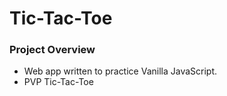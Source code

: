 # Tic-Tac-Toe

### Project Overview

- Web app written to practice Vanilla JavaScript.
- PVP Tic-Tac-Toe
